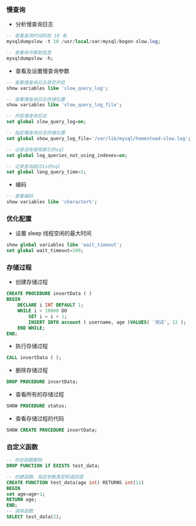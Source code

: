 ### 慢查询

- 分析慢查询日志

```sql
-- 查看查询时间的前 10 条
mysqldumpslow -t 10 /usr/local/var/mysql/bogon-slow.log;

-- 查看命令帮助信息
mysqldumpslow -h;
```

- 查看及设置慢查询参数

```sql
-- 查看慢查询日志是否开启
show variables like 'slow_query_log';

-- 查看慢查询日志存储位置
show variables like 'slow_query_log_file';

-- 开启慢查询日志
set global slow_query_log=on;

-- 指定慢查询日志存储位置
set global show_query_log_file='/var/lib/mysql/homestead-slow.log';

-- 记录没有使用索引的sql
set global log_queries_not_using_indexes=on;

-- 记录查询超过1s的sql
set global long_query_time=1;
```

- 编码

```sql
-- 查看编码
show variables like 'character%';
```

### 优化配置

- 设置 sleep 线程空闲的最大时间

```sql
show global variables like 'wait_timeout';
set global wait_timeout=100;
```

### 存储过程

- 创建存储过程

```sql
CREATE PROCEDURE insertData ( )
BEGIN
	DECLARE i INT DEFAULT 1;
	WHILE i < 10000 DO
		SET i = i + 1;
		INSERT INTO account ( username, age )VALUES( '测试', 12 );	
	END WHILE;
END;
```

- 执行存储过程

```sql
CALL insertData ( );
```

- 删除存储过程

```sql
DROP PROCEDURE insertData;
```

- 查看所有的存储过程

```sql
SHOW PROCEDURE status; 
```

- 查看存储过程的代码

```sql
SHOW CREATE PROCEDURE insertData;
```

### 自定义函数

```sql
-- 存在函数删除
DROP FUNCTION if EXISTS test_data;

-- 创建函数，指定参数类型和返回值
CREATE FUNCTION test_data(age int) RETURNS int(11)
BEGIN
set age=age+1;
RETURN age;
END;
-- 调用函数
SELECT test_data(2);
```
